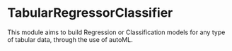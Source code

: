 # TabularRegressorClassifier
This module aims to build Regression or Classification models for any type of tabular data, through the use of autoML.
